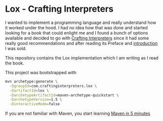 # Lox - Crafting Interpreters

I wanted to implement a programming language and really understand how it worked
under the hood. I had no idea how that was done and started looking for a book
that could enlight me and I found a bunch of options available and decided to
go with [Crafting Interpreters](https://craftinginterpreters.com/) since it had some really good recommendations and
after reading its Preface and [introduction](https://craftinginterpreters.com/introduction.html) I was sold.

This repository contains the Lox implementation which I am writing as I read the book.

This project was bootstrapped with

```sh
mvn archetype:generate \
  -DgroupId=com.craftinginterpreters.lox \
  -DartifactId=lox \
  -DarchetypeArtifactId=maven-archetype-quickstart \
  -DarchetypeVersion=1.5 \
  -DinteractiveMode=false
```

If you are not familiar with Maven, you start learning [Maven in 5 minutes](https://maven.apache.org/guides/getting-started/maven-in-five-minutes.html)
